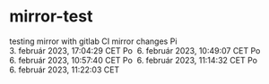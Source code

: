 # mirror-test
testing mirror with gitlab CI mirror changes
Pi  3. február 2023, 17:04:29 CET
Po  6. február 2023, 10:49:07 CET
Po  6. február 2023, 10:57:40 CET
Po  6. február 2023, 11:14:32 CET
Po  6. február 2023, 11:22:03 CET
